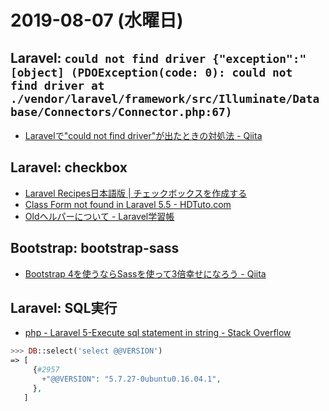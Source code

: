 
# 2019-08-07 (水曜日)

## Laravel: `could not find driver {"exception":"[object] (PDOException(code: 0): could not find driver at ./vendor/laravel/framework/src/Illuminate/Database/Connectors/Connector.php:67)`

- [Laravelで"could not find driver"が出たときの対処法 - Qiita](https://qiita.com/mumimaru79/items/13c3160f6ecee59fdc2a)

## Laravel: checkbox

- [Laravel Recipes日本語版 | チェックボックスを作成する](http://recipes.laravel.jp/recipe/209)
- [Class Form not found in Laravel 5.5 - HDTuto.com](https://hdtuto.com/article/class-form-not-found-in-laravel-55)
- [Oldヘルパーについて - Laravel学習帳](https://laraweb.net/knowledge/2116/)

## Bootstrap: bootstrap-sass

- [Bootstrap 4を使うならSassを使って3倍幸せになろう - Qiita](https://qiita.com/tonkotsuboy_com/items/1855734522bfe7ef7dad)

## Laravel: SQL実行

- [php - Laravel 5-Execute sql statement in string - Stack Overflow](https://stackoverflow.com/questions/32594181/laravel-5-execute-sql-statement-in-string)

~~~php
>>> DB::select('select @@VERSION')
=> [
     {#2957
       +"@@VERSION": "5.7.27-0ubuntu0.16.04.1",
     },
   ]
~~~
